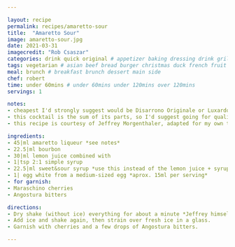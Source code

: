 ```yaml
---

layout: recipe
permalink: recipes/amaretto-sour
title:  "Amaretto Sour"
image: amaretto-sour.jpg 
date: 2021-03-31
imagecredit: "Rob Csaszar" 
categories: drink quick original # appetizer baking dressing drink grill healthyish marinade oven pickling quick raw salad sandwich sauce snack soup
tags: vegetarian # asian beef bread burger christmas duck french fruit indian italian mexican nuts pasta pork poultry rice seafood thanksgiving vegetarian
meal: brunch # breakfast brunch dessert main side
chef: robert 
time: under 60mins # under 60mins under 120mins over 120mins
servings: 1 

notes:
- cheapest I'd strongly suggest would be Disarrono Originale or Luxardo
- this cocktail is the sum of its parts, so I'd suggest going for quality ingredients
- this recipe is courtesy of Jeffrey Morgenthaler, adapted for my own taste, feel free to change it up based on availability and taste

ingredients:
- 45|ml amaretto liqueur *see notes*
- 22.5|ml bourbon
- 30|ml lemon juice combined with
- 1|tsp 2:1 simple syrup
- 22.5|ml sweet&sour syrup *use this instead of the lemon juice + syrup*
- 1| egg white from a medium-sized egg *aprox. 15ml per serving*
- for garnish:
- Maraschino cherries
- Angostura bitters

directions:
- Dry shake (without ice) everything for about a minute *Jeffrey himself suggests using a [blender](https://www.youtube.com/watch?v=nIJeLkTthiQ) for a few seconds for better results*.
- Add ice and shake again, then strain over fresh ice in a glass.
- Garnish with cherries and a few drops of Angostura bitters.

--- 
```

